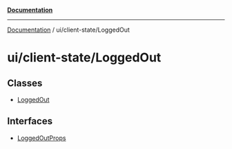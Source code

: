 [**Documentation**](../../../index.md)

***

[Documentation](../../../index.md) / ui/client-state/LoggedOut

# ui/client-state/LoggedOut

## Classes

- [LoggedOut](classes/LoggedOut.md)

## Interfaces

- [LoggedOutProps](interfaces/LoggedOutProps.md)

